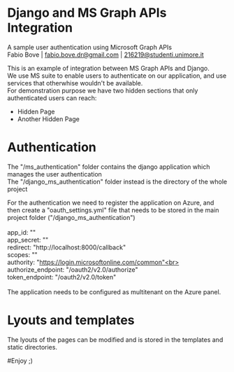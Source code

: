 # Django and MS Graph APIs Integration
A sample user authentication using Microsoft Graph APIs<br>
Fabio Bove | fabio.bove.dr@gmail.com | 216219@studenti.unimore.it<br>

This is an example of integration between MS Graph APIs and Django.<br>
We use MS suite to enable users to authenticate on our application, and use services that otherwhise wouldn't be available.<br>
For demonstration purpose we have two hidden sections that only authenticated users can reach:
 - Hidden Page
 - Another Hidden Page

# Authentication  
The "/ms_authentication" folder contains the django application which manages the user authentication<br>
The "/django_ms_authentication" folder instead is the directory of the whole project<br>

For the authentication we need to register the application on Azure, and then create a "oauth_settings.yml" file
that needs to be stored in the main project folder ("/django_ms_authentication")<br>
<br>
app_id: "" <br>
app_secret: "" <br>
redirect: "http://localhost:8000/callback" <br>
scopes: ""<br>
authority: "https://login.microsoftonline.com/common"<br>
authorize_endpoint: "/oauth2/v2.0/authorize"<br>
token_endpoint: "/oauth2/v2.0/token"<br>
<br>
The application needs to be configured as multitenant on the Azure panel.
<br>
# Lyouts and templates
The lyouts of the pages can be modified and is stored in the templates and static directories.<br>


#Enjoy ;)